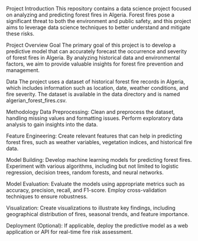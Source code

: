 Project
Introduction
This repository contains a data science project focused on analyzing and predicting forest fires in Algeria. Forest fires pose a significant threat to both the environment and public safety, and this project aims to leverage data science techniques to better understand and mitigate these risks.

Project Overview
Goal
The primary goal of this project is to develop a predictive model that can accurately forecast the occurrence and severity of forest fires in Algeria. By analyzing historical data and environmental factors, we aim to provide valuable insights for forest fire prevention and management.

Data
The project uses a dataset of historical forest fire records in Algeria, which includes information such as location, date, weather conditions, and fire severity. The dataset is available in the data directory and is named algerian_forest_fires.csv.

Methodology
Data Preprocessing: Clean and preprocess the dataset, handling missing values and formatting issues. Perform exploratory data analysis to gain insights into the data.

Feature Engineering: Create relevant features that can help in predicting forest fires, such as weather variables, vegetation indices, and historical fire data.

Model Building: Develop machine learning models for predicting forest fires. Experiment with various algorithms, including but not limited to logistic regression, decision trees, random forests, and neural networks.

Model Evaluation: Evaluate the models using appropriate metrics such as accuracy, precision, recall, and F1-score. Employ cross-validation techniques to ensure robustness.

Visualization: Create visualizations to illustrate key findings, including geographical distribution of fires, seasonal trends, and feature importance.

Deployment (Optional): If applicable, deploy the predictive model as a web application or API for real-time fire risk assessment.
